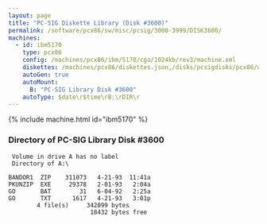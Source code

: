 ```yaml
---
layout: page
title: "PC-SIG Diskette Library (Disk #3600)"
permalink: /software/pcx86/sw/misc/pcsig/3000-3999/DISK3600/
machines:
  - id: ibm5170
    type: pcx86
    config: /machines/pcx86/ibm/5170/cga/1024kb/rev3/machine.xml
    diskettes: /machines/pcx86/diskettes.json,/disks/pcsigdisks/pcx86/diskettes.json
    autoGen: true
    autoMount:
      B: "PC-SIG Library Disk #3600"
    autoType: $date\r$time\rB:\rDIR\r
---
```


{% include machine.html id="ibm5170" %}

### Directory of PC-SIG Library Disk #3600

     Volume in drive A has no label
     Directory of A:\

    BANDOR1  ZIP    311073   4-21-93  11:41a
    PKUNZIP  EXE     29378   2-01-93   2:04a
    GO       BAT        31   6-04-92   2:25a
    GO       TXT      1617   4-21-93   3:01p
            4 file(s)     342099 bytes
                           18432 bytes free
